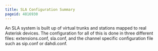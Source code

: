 ```yaml
---
title: SLA Configuration Summary
pageid: 4816930
---
```


An SLA system is built up of virtual trunks and stations mapped to real Asterisk devices. The configuration for all of this is done in three different files: extensions.conf, sla.conf, and the channel specific configuration file such as sip.conf or dahdi.conf.
